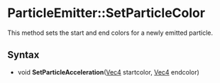 # ParticleEmitter::SetParticleColor

This method sets the start and end colors for a newly emitted particle.

## Syntax

- void **SetParticleAcceleration**([Vec4](Vec4.md) startcolor, [Vec4](Vec4.md) endcolor)
